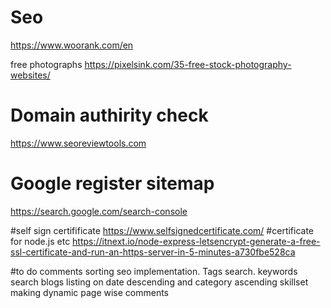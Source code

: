 # Seo
https://www.woorank.com/en

free photographs
https://pixelsink.com/35-free-stock-photography-websites/

# Domain authirity check
https://www.seoreviewtools.com

# Google register sitemap
https://search.google.com/search-console

#self sign certifificate
https://www.selfsignedcertificate.com/
#certificate for node.js etc
https://itnext.io/node-express-letsencrypt-generate-a-free-ssl-certificate-and-run-an-https-server-in-5-minutes-a730fbe528ca

#to do
                                                comments sorting
seo implementation. Tags search. keywords search
                                                blogs listing on date descending and category ascending
                                                skillset making dynamic
                                                page wise comments

                                               